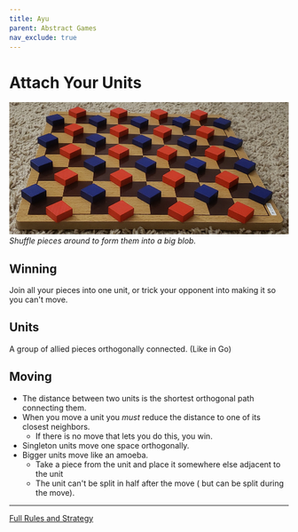 ```yaml
---
title: Ayu
parent: Abstract Games
nav_exclude: true
---
```




# Attach Your Units  
![Setup of the board with two sparse interleaved grids of pieces.](abstract-ayu.jpg)  
*Shuffle pieces around to form them into a big blob.*

## Winning
Join all your pieces into one unit, or trick your opponent into making it so you can't move.

## Units

A group of allied pieces orthogonally connected. (Like in Go)

## Moving

- The distance between two units is the shortest orthogonal path connecting them.
- When you move a unit you *must* reduce the distance to one of its closest neighbors.
    - If there is no move that lets you do this, you win.
- Singleton units move one space orthogonally.
- Bigger units move like an amoeba. 
    - Take a piece from the unit and place it somewhere else adjacent to the unit
    - The unit can't be split in half after the move ( but can be split during the move).

---

[Full Rules and Strategy](https://mindsports.nl/index.php/arena/ayu)
